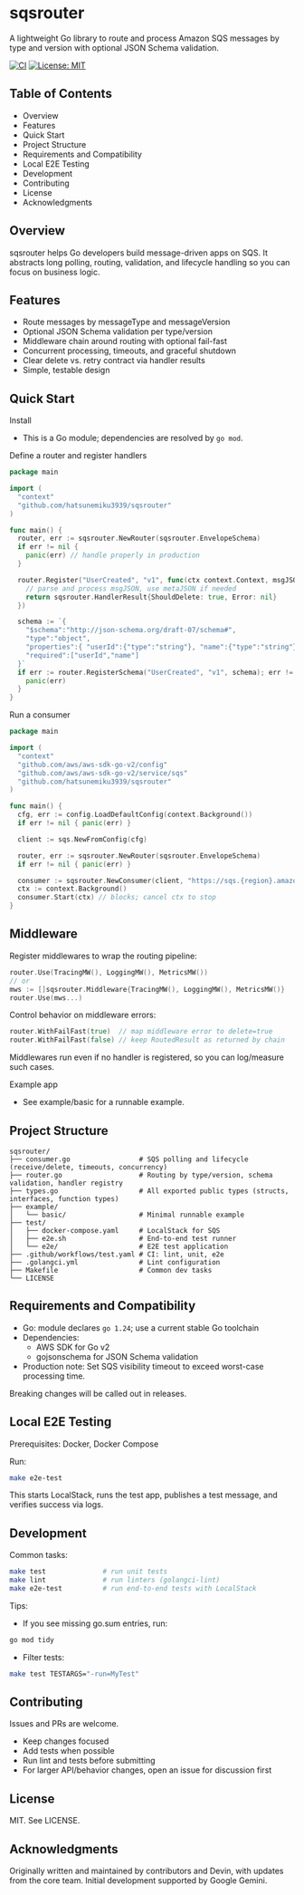# sqsrouter

A lightweight Go library to route and process Amazon SQS messages by type and version with optional JSON Schema validation.

[![CI](https://github.com/HatsuneMiku3939/sqsrouter/actions/workflows/test.yaml/badge.svg)](https://github.com/HatsuneMiku3939/sqsrouter/actions/workflows/test.yaml)
[![License: MIT](LICENSE)](LICENSE)

## Table of Contents
- Overview
- Features
- Quick Start
- Project Structure
- Requirements and Compatibility
- Local E2E Testing
- Development
- Contributing
- License
- Acknowledgments

## Overview
sqsrouter helps Go developers build message-driven apps on SQS. It abstracts long polling, routing, validation, and lifecycle handling so you can focus on business logic.

## Features
- Route messages by messageType and messageVersion
- Optional JSON Schema validation per type/version
- Middleware chain around routing with optional fail-fast
- Concurrent processing, timeouts, and graceful shutdown
- Clear delete vs. retry contract via handler results
- Simple, testable design

## Quick Start

Install
- This is a Go module; dependencies are resolved by `go mod`.

Define a router and register handlers
```go
package main

import (
  "context"
  "github.com/hatsunemiku3939/sqsrouter"
)

func main() {
  router, err := sqsrouter.NewRouter(sqsrouter.EnvelopeSchema)
  if err != nil {
    panic(err) // handle properly in production
  }

  router.Register("UserCreated", "v1", func(ctx context.Context, msgJSON []byte, metaJSON []byte) sqsrouter.HandlerResult {
    // parse and process msgJSON, use metaJSON if needed
    return sqsrouter.HandlerResult{ShouldDelete: true, Error: nil}
  })

  schema := `{
    "$schema":"http://json-schema.org/draft-07/schema#",
    "type":"object",
    "properties":{ "userId":{"type":"string"}, "name":{"type":"string"} },
    "required":["userId","name"]
  }`
  if err := router.RegisterSchema("UserCreated", "v1", schema); err != nil {
    panic(err)
  }
}
```

Run a consumer
```go
package main

import (
  "context"
  "github.com/aws/aws-sdk-go-v2/config"
  "github.com/aws/aws-sdk-go-v2/service/sqs"
  "github.com/hatsunemiku3939/sqsrouter"
)

func main() {
  cfg, err := config.LoadDefaultConfig(context.Background())
  if err != nil { panic(err) }

  client := sqs.NewFromConfig(cfg)

  router, err := sqsrouter.NewRouter(sqsrouter.EnvelopeSchema)
  if err != nil { panic(err) }

  consumer := sqsrouter.NewConsumer(client, "https://sqs.{region}.amazonaws.com/{account}/{queue}", router)
  ctx := context.Background()
  consumer.Start(ctx) // blocks; cancel ctx to stop
}
```
## Middleware

Register middlewares to wrap the routing pipeline:

```go
router.Use(TracingMW(), LoggingMW(), MetricsMW())
// or
mws := []sqsrouter.Middleware{TracingMW(), LoggingMW(), MetricsMW()}
router.Use(mws...)
```

Control behavior on middleware errors:

```go
router.WithFailFast(true)  // map middleware error to delete=true
router.WithFailFast(false) // keep RoutedResult as returned by chain
```

Middlewares run even if no handler is registered, so you can log/measure such cases.


Example app
- See example/basic for a runnable example.

## Project Structure
```
sqsrouter/
├── consumer.go                 # SQS polling and lifecycle (receive/delete, timeouts, concurrency)
├── router.go                   # Routing by type/version, schema validation, handler registry
├── types.go                    # All exported public types (structs, interfaces, function types)
├── example/
│   └── basic/                  # Minimal runnable example
├── test/
│   ├── docker-compose.yaml     # LocalStack for SQS
│   ├── e2e.sh                  # End-to-end test runner
│   └── e2e/                    # E2E test application
├── .github/workflows/test.yaml # CI: lint, unit, e2e
├── .golangci.yml               # Lint configuration
├── Makefile                    # Common dev tasks
└── LICENSE
```

## Requirements and Compatibility
- Go: module declares `go 1.24`; use a current stable Go toolchain
- Dependencies:
  - AWS SDK for Go v2
  - gojsonschema for JSON Schema validation
- Production note: Set SQS visibility timeout to exceed worst-case processing time.

Breaking changes will be called out in releases.

## Local E2E Testing
Prerequisites: Docker, Docker Compose

Run:
```bash
make e2e-test
```
This starts LocalStack, runs the test app, publishes a test message, and verifies success via logs.

## Development
Common tasks:
```bash
make test              # run unit tests
make lint              # run linters (golangci-lint)
make e2e-test          # run end-to-end tests with LocalStack
```

Tips:
- If you see missing go.sum entries, run:
```bash
go mod tidy
```
- Filter tests:
```bash
make test TESTARGS="-run=MyTest"
```

## Contributing
Issues and PRs are welcome.
- Keep changes focused
- Add tests when possible
- Run lint and tests before submitting
- For larger API/behavior changes, open an issue for discussion first

## License
MIT. See LICENSE.

## Acknowledgments
Originally written and maintained by contributors and Devin, with updates from the core team. Initial development supported by Google Gemini.
